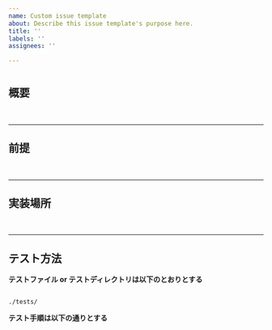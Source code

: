 ```yaml
---
name: Custom issue template
about: Describe this issue template's purpose here.
title: ''
labels: ''
assignees: ''

---
```


<!-- タイトル -->
# 

## 概要

<br>

---

## 前提

<br>

---

## 実装場所

<br>

---

## テスト方法

**テストファイル or テストディレクトリは以下のとおりとする**

<!-- ./tests/以降を記載してね -->
```

./tests/

```

**テスト手順は以下の通りとする**

```bash


```

